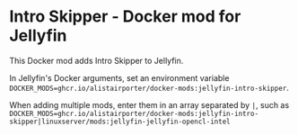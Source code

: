 # Intro Skipper - Docker mod for Jellyfin

This Docker mod adds Intro Skipper to Jellyfin.

In Jellyfin's Docker arguments, set an environment variable `DOCKER_MODS=ghcr.io/alistairporter/docker-mods:jellyfin-intro-skipper`.

When adding multiple mods, enter them in an array separated by `|`, such as `DOCKER_MODS=ghcr.io/alistairporter/docker-mods:jellyfin-intro-skipper|linuxserver/mods:jellyfin-jellyfin-opencl-intel`
